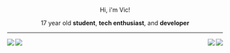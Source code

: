 <div id="header" align="center">
  <p>Hi, i'm Vic!</p>
  <p>17 year old <b>student</b>, <b>tech enthusiast</b>, and <b>developer</b></p>
</div>
<hr>
<div id="social_links">
  <a href="mailto:victoneux@protonmail.com">
    <img src="https://img.shields.io/badge/Mail-%23161b22?logo=protonmail&logoColor=white&style=for-the-badge" align="left">
  </a>
  <a href="https://discord.com/users/742193269655601272">
    <img src="https://img.shields.io/badge/Discord-%23161b22?logo=discord&logoColor=white&style=for-the-badge" align="left">
  </a>
  
  <a href="https://archlinux.org/">
    <img src="https://img.shields.io/badge/Arch%20Linux-%23161b22?logo=archlinux&logoColor=white&style=for-the-badge" align="right">
  </a>
  <a href="https://github.com/hyprwm/Hyprland">
    <img src="https://img.shields.io/badge/Hyprland-%23161b22&style=for-the-badge" align="right">
  </a>
</div>
<div id="body" align="center">
  
